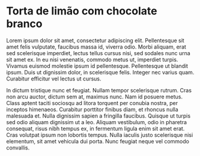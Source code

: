 # Torta de limão com chocolate branco

Lorem ipsum dolor sit amet, consectetur adipiscing elit. Pellentesque sit amet felis vulputate, faucibus massa id, viverra odio. Morbi aliquam, erat sed scelerisque imperdiet, lectus tellus cursus nisi, sed sodales nunc urna sit amet ex. In eu nisi venenatis, commodo metus ut, imperdiet turpis. Vivamus euismod molestie ipsum id pellentesque. Pellentesque ut blandit ipsum. Duis ut dignissim dolor, in scelerisque felis. Integer nec varius quam. Curabitur efficitur vel lectus ut cursus.

In dictum tristique nunc et feugiat. Nullam tempor scelerisque rutrum. Cras non arcu auctor, dictum sem at, maximus nunc. Nam id posuere metus. Class aptent taciti sociosqu ad litora torquent per conubia nostra, per inceptos himenaeos. Curabitur porttitor finibus diam, et rhoncus nulla malesuada et. Nulla dignissim sapien a fringilla faucibus. Quisque ut turpis sed odio aliquam dignissim ut a leo. Aliquam vestibulum, odio in pharetra consequat, risus nibh tempus ex, in fermentum ligula enim sit amet erat. Cras volutpat ipsum non lobortis tempus. Nulla iaculis justo scelerisque nisi elementum, sit amet vehicula dui porta. Nunc feugiat neque vel commodo convallis.